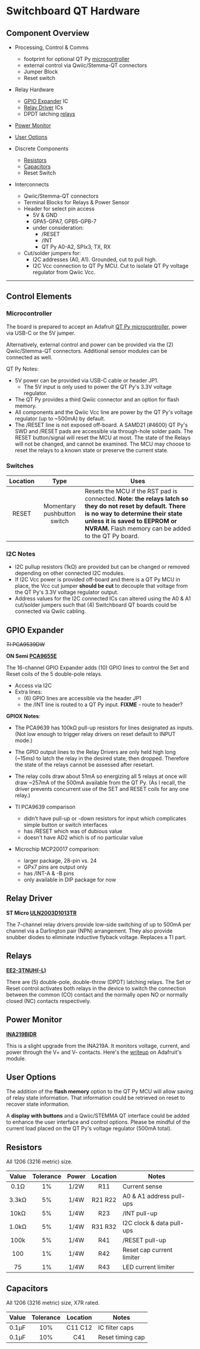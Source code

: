 # Switchboard QT Hardware

## Component Overview

* Processing, Control & Comms

  * footprint for optional QT Py [microcontroller](#microcontroller)
  * external control via Qwiic/Stemma-QT connectors
  * Jumper Block
  * Reset switch
* Relay Hardware
  * [GPIO Expander](#gpio-expander) IC
  * [Relay Driver](#relay-driver) ICs
  * DPDT latching [relays](#relays)
* [Power Monitor](#power-monitor)
* [User Options](#user-optioins)
* Discrete Components
  * [Resistors](#resistors)
  * [Capacitors](#capacitors)
  * Reset Switch
* Interconnects
  * Qwiic/Stemma-QT connectors
  * Terminal Blocks for Relays & Power Sensor
  * Header for select pin access
    * 5V & GND
    * GPA5-GPA7, GPB5-GPB-7
    * under consideration:
      * /RESET
      * /INT
      * QT Py A0-A2, SPIx3, TX, RX
  * Cut/solder jumpers for:
    * I2C addresses (A0, A1). Grounded, cut to pull high.
    * I2C Vcc connection to QT Py MCU. Cut to isolate QT Py voltage regulator from Qwiic Vcc.

---

## Control Elements

### Microcontroller

The board is prepared to accept an Adafruit [QT Py microcontroller](https://www.adafruit.com/product/4600), power via USB-C or the 5V jumper.

Alternatively, external control and power can be provided via the (2) Qwiic/Stemma-QT connectors. Additional sensor modules can be connected as well.

QT Py Notes:

* 5V power can be provided via USB-C cable or header JP1.
  * The 5V input is only used to power the QT Py's 3.3V voltage regulator.
* The QT Py provides a third Qwiic connector and an option for flash memory.
* All components and the Qwiic Vcc line are power by the QT Py's voltage regulator (up to ~500mA) by default.
* The /RESET line is not exposed off-board. A SAMD21 (#4600) QT Py's SWD and /RESET pads are accessible via through-hole solder pads. The RESET button/signal will reset the MCU at most. The state of the Relays will not be changed, and cannot be examined. The MCU may choose to reset the relays to a known state or preserve the current state.

### Switches

| Location |            Type             | Uses                                                         |
| :------: | :-------------------------: | ------------------------------------------------------------ |
|  RESET   | Momentary pushbutton switch | Resets the MCU if the RST pad is connected. **Note: the relays latch so they do not reset by default. There is no way to determine their state unless it is saved to EEPROM or NVRAM.** Flash memory can be added to the QT Py board. |

### I2C Notes

* I2C pullup resistors (1kΩ) are provided but can be changed or removed depending on other connected I2C modules.
* If I2C Vcc power is provided off-board and there is a QT Py MCU in place, the Vcc cut jumper **should be cut** to decouple that voltage from the QT Py's 3.3V voltage regulator output.
* Address values for the I2C connected ICs can altered using the A0 & A1 cut/solder jumpers such that (4) Switchboard QT boards could be connected via Qwiic cabling.

## GPIO Expander

~~TI PCA9539DW~~

**ON Semi [PCA9655E](https://www.digikey.com/short/jrp85vnw)**

The 16-channel GPIO Expander adds (10) GPIO lines to control the Set and Reset coils of the 5 double-pole relays.

* Access via I2C
* Extra lines:
  * (6) GPIO lines are accessible via the header JP1
  * the /INT line is routed to a QT Py input. **FIXME** - route to header?

**GPIOX Notes**:

* The PCA9639 has 100kΩ pull-up resistors for lines designated as inputs. (Not low enough to trigger relay drivers on reset default to INPUT mode.)
* The GPIO output lines to the Relay Drivers are only held high long (~15ms) to latch the relay in the desired state, then dropped. Therefore the state of the relays cannot be assessed after resetart.
* The relay coils draw about 51mA so energizing all 5 relays at once will draw ~257mA of the 500mA available from the QT Py. (As I recall, the driver prevents concurrent use of the SET and RESET coils for any one relay.)
* TI PCA9639 comparison
  * didn't have pull-up or -down resistors for input which complicates simple button or switch interfaces
  * has /RESET which was of dubious value
  * doesn't have AD2 which is of no particular value

* Microchip MCP20017 comparison:
  * larger package, 28-pin vs. 24
  * GPx7 pins are output only
  * has /INT-A & -B pins
  * only available in DIP package for now

## Relay Driver

**ST Micro [ULN2003D1013TR](https://www.digikey.com/short/wzfmzvjh)**

The 7-channel relay drivers provide low-side switching of up to 500mA per channel via a Darlington pair (NPN) arrangement. They also provide snubber diodes to eliminate inductive flyback voltage. Replaces a TI part.

## Relays

**[EE2-3TNUH(-L)](https://www.digikey.com/short/3hfz4vbc)**

There are (5) double-pole, double-throw (DPDT) latching relays. The Set or Reset control activates both relays in the device to switch the connection between the common (CO) contact and the normally open NO or normally closed (NC) contacts respectively.

## Power Monitor

**[INA219BIDR](https://www.digikey.com/short/9qj5h54z)**

This is a slight upgrade from the INA219A. It monitors voltage, current, and power through the V+ and V- contacts. Here's the [writeup](https://www.adafruit.com/product/904) on Adafruit's module.

## User Options

The addition of the **flash memory** option to the QT Py MCU will allow saving of relay state information. That information could be retrieved on reset to recover state information.

A **display with buttons** and a Qwiic/STEMMA QT interface could be added to enhance the user interface and control options. Please be mindful of the current load placed on the QT Py's voltage regulator (500mA total).

## Resistors

All 1206 (3216 metric) size.

| Value | Tolerance | Power | Location | Notes                     |
| :---: | :-------: | :---: | :------: | ------------------------- |
| 0.1Ω  |    1%     | 1/2W  |   R11    | Current sense             |
| 3.3kΩ |    5%     | 1/4W  | R21 R22  | A0 & A1 address pull-ups  |
| 10kΩ  |    5%     | 1/4W  |   R23    | /INT pull-up              |
| 1.0kΩ |    5%     | 1/4W  | R31 R32  | I2C clock & data pull-ups |
| 100k  |    5%     | 1/4W  |   R41    | /RESET pull-up            |
|  100  |    1%     | 1/4W  |   R42    | Reset cap current limiter |
|  75   |    1%     | 1/4W  |   R43    | LED current limiter       |

##  Capacitors

All 1206 (3216 metric) size, X7R rated.

| Value | Tolerance | Location | Notes            |
| :---: | :-------: | :------: | ---------------- |
| 0.1µF |    10%    | C11 C12  | IC filter caps   |
| 0.1µF |    10%    |   C41    | Reset timing cap |

